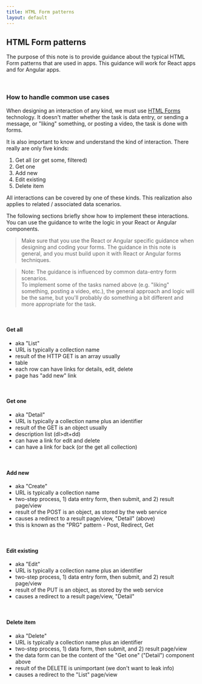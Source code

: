 ```yaml
---
title: HTML Form patterns
layout: default
---
```


## HTML Form patterns

The purpose of this note is to provide guidance about the typical HTML Form patterns that are used in apps. This guidance will work for React apps and for Angular apps. 

<br>

### How to handle common use cases

When designing an interaction of any kind, we must use [HTML Forms](https://developer.mozilla.org/en-US/docs/Learn/HTML/Forms) technology. It doesn't matter whether the task is data entry, or sending a message, or "liking" something, or posting a video, the task is done with forms. 

It is also important to know and understand the kind of interaction. There really are only five kinds:
1. Get all (or get some, filtered) 
2. Get one
3. Add new
4. Edit existing
5. Delete item

All interactions can be covered by one of these kinds. This realization also applies to related / associated data scenarios. 

The following sections briefly show how to implement these interactions. You can use the guidance to write the logic in your React or Angular components. 

> Make sure that you use the React or Angular specific guidance when designing and coding your forms. The guidance in this note is general, and you must build upon it with React or Angular forms techniques. 

> Note: The guidance is influenced by common data-entry form scenarios.  
> To implement some of the tasks named above (e.g. "liking" something, posting a video, etc.), the general approach and logic will be the same, but you'll probably do something a bit different and more appropriate for the task. 

<br>

#### Get all

* aka "List"
* URL is typically a collection name
* result of the HTTP GET is an array usually
* table 
* each row can have links for details, edit, delete 
* page has "add new" link

<br>

#### Get one
* aka "Detail"
* URL is typically a collection name plus an identifier
* result of the GET is an object usually
* description list (dl>dt+dd)
* can have a link for edit and delete
* can have a link for back (or the get all collection)

<br>

#### Add new
* aka "Create"
* URL is typically a collection name
* two-step process, 1) data entry form, then submit, and 2) result page/view
* result of the POST is an object, as stored by the web service 
* causes a redirect to a result page/view, "Detail" (above)
* this is known as the "PRG" pattern - Post, Redirect, Get

<br>

#### Edit existing
* aka "Edit"
* URL is typically a collection name plus an identifier
* two-step process, 1) data entry form, then submit, and 2) result page/view
* result of the PUT is an object, as stored by the web service 
* causes a redirect to a result page/view, "Detail"

<br>

#### Delete item
* aka "Delete"
* URL is typically a collection name plus an identifier
* two-step process, 1) data form, then submit, and 2) result page/view
* the data form can be the content of the "Get one" ("Detail") component above
* result of the DELETE is unimportant (we don't want to leak info) 
* causes a redirect to the "List" page/view

<br>
